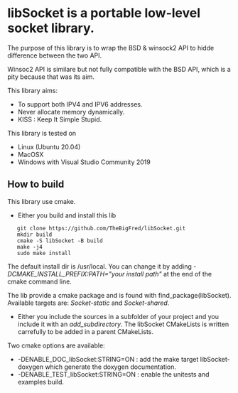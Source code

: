 # libSocket is a portable low-level socket library.

The purpose of this library is to wrap the BSD & winsock2 API
to hidde difference between the two API.

Winsoc2 API is similare but not fully compatible with the BSD API,
which is a pity because that was its aim.

This library aims:

* To support both IPV4 and IPV6 addresses.
* Never allocate memory dynamically.
* KISS : Keep It Simple Stupid.

This library is tested on

* Linux (Ubuntu 20.04)
* MacOSX
* Windows with Visual Studio Community 2019


## How to build

This library use cmake.

* Either you build and install this lib
```
   git clone https://github.com/TheBigFred/libSocket.git
   mkdir build
   cmake -S libSocket -B build
   make -j4
   sudo make install
```
   The default install dir is /usr/local. You can change it by adding _-DCMAKE_INSTALL_PREFIX:PATH="your install path"_
   at the end of the cmake command line.

   The lib provide a cmake package and is found with find_package(libSocket). Available targets are:
   _Socket-static_ and _Socket-shared_.

* Either you include the sources in a subfolder of your project and you include it with an _add_subdirectory_.
The libSocket CMakeLists is written carrefully to be added in a parent CMakeLists.

Two cmake options are available:

* -DENABLE_DOC_libSocket:STRING=ON : add the make target libSocket-doxygen which generate the doxygen documentation.
* -DENABLE_TEST_libSocket:STRING=ON : enable the unitests and examples build.
